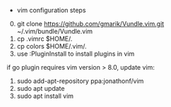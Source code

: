 * vim configuration steps

0. git clone https://github.com/gmarik/Vundle.vim.git ~/.vim/bundle/Vundle.vim
1. cp .vimrc $HOME/.
2. cp colors $HOME/.vim/.
3. use :PluginInstall to install plugins in vim

if go plugin requires vim version > 8.0, update vim:
1. sudo add-apt-repository ppa:jonathonf/vim
2. sudo apt update
3. sudo apt install vim
